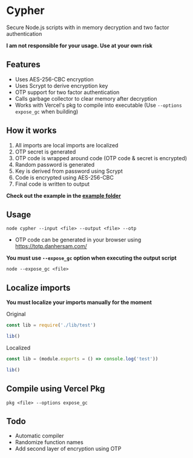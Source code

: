 # Cypher
Secure Node.js scripts with in memory decryption and two factor authentication

**I am not responsible for your usage. Use at your own risk**

## Features
* Uses AES-256-CBC encryption
* Uses Scrypt to derive encryption key
* OTP support for two factor authentication
* Calls garbage collector to clear memory after decryption
* Works with Vercel's pkg to compile into executable (Use `--options expose_gc` when building)

## How it works
1. All imports are local imports are localized
2. OTP secret is generated
3. OTP code is wrapped around code (OTP code & secret is encrypted)
4. Random password is generated
5. Key is derived from password using Scrypt
6. Code is encrypted using AES-256-CBC
7. Final code is written to output

**Check out the example in the [example folder](./example)**

## Usage
```
node cypher --input <file> --output <file> --otp
```

* OTP code can be generated in your browser using https://totp.danhersam.com/

**You must use `--expose_gc` option when executing the output script**
```
node --expose_gc <file>
```

## Localize imports
**You must localize your imports manually for the moment**

Original
```js
const lib = require('./lib/test')

lib()
```

Localized
```js
const lib = (module.exports = () => console.log('test'))

lib()
```

## Compile using Vercel Pkg
```
pkg <file> --options expose_gc
```

## Todo
* Automatic compiler
* Randomize function names
* Add second layer of encryption using OTP